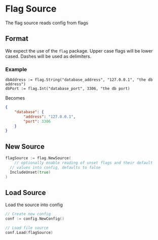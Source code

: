 # Flag Source

The flag source reads config from flags

## Format

We expect the use of the `flag` package. Upper case flags will be lower cased. Dashes will be used as delimiters.

### Example

```
dbAddress := flag.String("database_address", "127.0.0.1", "the db address")
dbPort := flag.Int("database_port", 3306, "the db port)
```

Becomes

```json
{
    "database": {
        "address": "127.0.0.1",
        "port": 3306
    }
}
```

## New Source

```go
flagSource := flag.NewSource(
	// optionally enable reading of unset flags and their default
  // values into config, defaults to false
  IncludeUnset(true)
)
```

## Load Source

Load the source into config

```go
// Create new config
conf := config.NewConfig()

// Load file source
conf.Load(flagSource)
```
